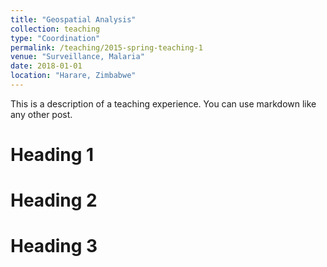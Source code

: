 ```yaml
---
title: "Geospatial Analysis"
collection: teaching
type: "Coordination"
permalink: /teaching/2015-spring-teaching-1
venue: "Surveillance, Malaria"
date: 2018-01-01
location: "Harare, Zimbabwe"
---
```


This is a description of a teaching experience. You can use markdown like any other post.

Heading 1
======

Heading 2
======

Heading 3
======
